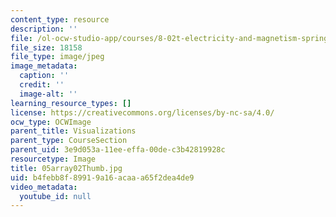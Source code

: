 ```yaml
---
content_type: resource
description: ''
file: /ol-ocw-studio-app/courses/8-02t-electricity-and-magnetism-spring-2005/b4febb8f89919a16acaaa65f2dea4de9_05array02Thumb.jpg
file_size: 18158
file_type: image/jpeg
image_metadata:
  caption: ''
  credit: ''
  image-alt: ''
learning_resource_types: []
license: https://creativecommons.org/licenses/by-nc-sa/4.0/
ocw_type: OCWImage
parent_title: Visualizations
parent_type: CourseSection
parent_uid: 3e9d053a-11ee-effa-00de-c3b42819928c
resourcetype: Image
title: 05array02Thumb.jpg
uid: b4febb8f-8991-9a16-acaa-a65f2dea4de9
video_metadata:
  youtube_id: null
---
```


